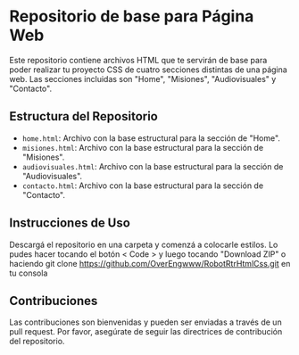 
# Repositorio de base para Página Web

Este repositorio contiene archivos HTML que te servirán de base para poder realizar tu proyecto CSS de cuatro secciones distintas de una página web. Las secciones incluidas son "Home", "Misiones", "Audiovisuales" y "Contacto".

## Estructura del Repositorio

-   `home.html`: Archivo con la base estructural para la sección de "Home".
-   `misiones.html`: Archivo con la base estructural para la sección de "Misiones".
-   `audiovisuales.html`: Archivo con la base estructural para la sección de "Audiovisuales".
-   `contacto.html`: Archivo con la base estructural para la sección de "Contacto".

## Instrucciones de Uso

Descargá el repositorio en una carpeta y comenzá a colocarle estilos. Lo pudes hacer tocando el botón < Code > y luego tocando "Download ZIP" o haciendo git clone https://github.com/OverEngwww/RobotRtrHtmlCss.git en tu consola

## Contribuciones

Las contribuciones son bienvenidas y pueden ser enviadas a través de un pull request. Por favor, asegúrate de seguir las directrices de contribución del repositorio.
